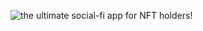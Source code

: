 ![the ultimate social-fi app for NFT holders!](https://user-images.githubusercontent.com/32412967/231978991-69c0e4e1-402d-4baa-82c5-7e48ede125a5.gif)
